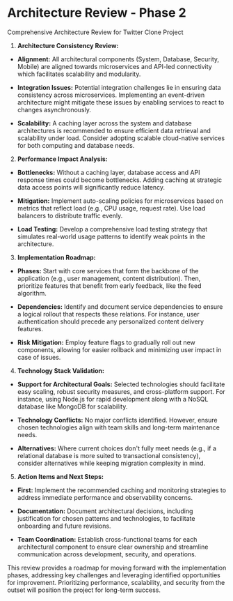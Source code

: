 # Architecture Review - Phase 2

Comprehensive Architecture Review for Twitter Clone Project

1. **Architecture Consistency Review:**
- **Alignment:** All architectural components (System, Database, Security, Mobile) are aligned towards microservices and API-led connectivity which facilitates scalability and modularity.

- **Integration Issues:** Potential integration challenges lie in ensuring data consistency across microservices. Implementing an event-driven architecture might mitigate these issues by enabling services to react to changes asynchronously.

- **Scalability:** A caching layer across the system and database architectures is recommended to ensure efficient data retrieval and scalability under load. Consider adopting scalable cloud-native services for both computing and database needs.

2. **Performance Impact Analysis:**
- **Bottlenecks:** Without a caching layer, database access and API response times could become bottlenecks. Adding caching at strategic data access points will significantly reduce latency.

- **Mitigation:** Implement auto-scaling policies for microservices based on metrics that reflect load (e.g., CPU usage, request rate). Use load balancers to distribute traffic evenly.

- **Load Testing:** Develop a comprehensive load testing strategy that simulates real-world usage patterns to identify weak points in the architecture.

3. **Implementation Roadmap:**
- **Phases:** Start with core services that form the backbone of the application (e.g., user management, content distribution). Then, prioritize features that benefit from early feedback, like the feed algorithm.

- **Dependencies:** Identify and document service dependencies to ensure a logical rollout that respects these relations. For instance, user authentication should precede any personalized content delivery features.

- **Risk Mitigation:** Employ feature flags to gradually roll out new components, allowing for easier rollback and minimizing user impact in case of issues.

4. **Technology Stack Validation:**
- **Support for Architectural Goals:** Selected technologies should facilitate easy scaling, robust security measures, and cross-platform support. For instance, using Node.js for rapid development along with a NoSQL database like MongoDB for scalability.

- **Technology Conflicts:** No major conflicts identified. However, ensure chosen technologies align with team skills and long-term maintenance needs.

- **Alternatives:** Where current choices don't fully meet needs (e.g., if a relational database is more suited to transactional consistency), consider alternatives while keeping migration complexity in mind.

5. **Action Items and Next Steps:**
- **First:** Implement the recommended caching and monitoring strategies to address immediate performance and observability concerns.

- **Documentation:** Document architectural decisions, including justification for chosen patterns and technologies, to facilitate onboarding and future revisions.

- **Team Coordination:** Establish cross-functional teams for each architectural component to ensure clear ownership and streamline communication across development, security, and operations.

This review provides a roadmap for moving forward with the implementation phases, addressing key challenges and leveraging identified opportunities for improvement. Prioritizing performance, scalability, and security from the outset will position the project for long-term success.